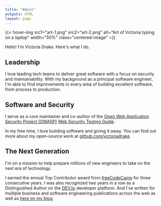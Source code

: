 ```yaml
---
title: "About"
outputs: HTML
layout: page
---
```


{{< hover-img src1="art-1.png" src2="art-2.png" alt="Art of Victoria typing on a laptop" width="50%" class="centered-image" >}}

Hello! I'm Victoria Drake. Here's what I do.

## Leadership

I love leading tech teams to deliver great software with a focus on security and maintainability. With my background as a principal software engineer, I'm able to find improvements in every area of building excellent software, from process to production.

## Software and Security

I serve as a core maintainer and co-author of the [Open Web Application Security Project (OWASP)](https://owasp.org/) [Web Security Testing Guide](https://github.com/OWASP/wstg).

In my free time, I love building software and giving it away. You can find out more about my open-source work at [github.com/victoriadrake](https://github.com/victoriadrake).

## The Next Generation

I'm on a mission to help prepare millions of new engineers to take on the next era of technology.

I earned the annual Top Contributor award from [freeCodeCamp](https://www.freecodecamp.org/) for three consecutive years. I was also recognized two years in a row as a Distinguished Author on the [DEV.to](https://dev.to/victoria) developer platform. And I've written for multiple business and software engineering publications across the web as well as [here on my blog](/blog).
